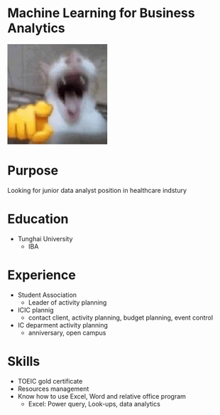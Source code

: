 # Machine Learning for Business Analytics
![](cat.jpg)

# Purpose

Looking for junior data analyst position in healthcare indstury

# Education

- Tunghai University
  - IBA

# Experience

- Student Association
  - Leader of activity planning
- ICIC plannig
  - contact client, activity planning, budget planning, event control
- IC deparment activity planning
  - anniversary, open campus

# Skills
- TOEIC gold certificate
- Resources management
- Know how to use Excel, Word and relative office program
  - Excel: Power query, Look-ups, data analytics

